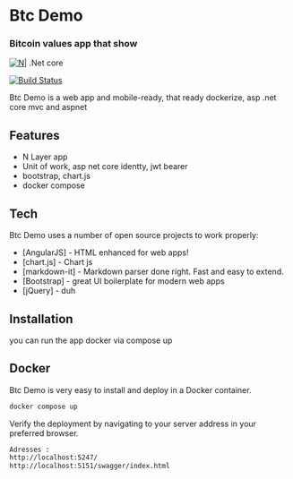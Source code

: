 # Btc Demo
### Bitcoin values app that show

[![N|](https://img-prod-cms-rt-microsoft-com.akamaized.net/cms/api/am/imageFileData/RE1Mu3b?ver=5c31)](https://learn.microsoft.com/tr-tr/aspnet/core) .Net core

[![Build Status](https://travis-ci.org/joemccann/dillinger.svg?branch=master)](https://learn.microsoft.com/tr-tr/aspnet/core)

Btc Demo is a web app and mobile-ready, that ready dockerize,
asp .net core mvc and aspnet

## Features

- N Layer app
- Unit of work, asp net core identty, jwt bearer
- bootstrap, chart.js
- docker compose

## Tech

Btc Demo uses a number of open source projects to work properly:

- [AngularJS] - HTML enhanced for web apps!
- [chart.js] - Chart js
- [markdown-it] - Markdown parser done right. Fast and easy to extend.
- [Bootstrap] - great UI boilerplate for modern web apps
- [jQuery] - duh

## Installation

you can run the app docker via compose up

## Docker

Btc Demo is very easy to install and deploy in a Docker container.

```sh
docker compose up
```

Verify the deployment by navigating to your server address in
your preferred browser.

```sh
Adresses : 
http://localhost:5247/
http://localhost:5151/swagger/index.html
```


